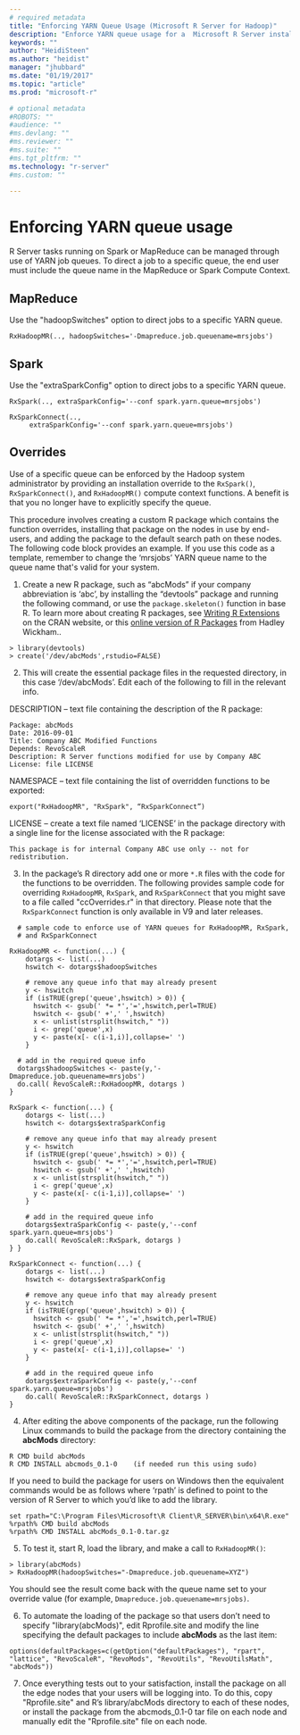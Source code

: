 ```yaml
---
# required metadata
title: "Enforcing YARN Queue Usage (Microsoft R Server for Hadoop)"
description: "Enforce YARN queue usage for a  Microsoft R Server installation on a Hadoop cluster."
keywords: ""
author: "HeidiSteen"
ms.author: "heidist"
manager: "jhubbard"
ms.date: "01/19/2017"
ms.topic: "article"
ms.prod: "microsoft-r"

# optional metadata
#ROBOTS: ""
#audience: ""
#ms.devlang: ""
#ms.reviewer: ""
#ms.suite: ""
#ms.tgt_pltfrm: ""
ms.technology: "r-server"
#ms.custom: ""

---
```

# Enforcing YARN queue usage

R Server tasks running on Spark or MapReduce can be managed through use of YARN job queues. To direct a job to a specific queue, the end user must include the queue name in the MapReduce or Spark Compute Context.

## MapReduce
Use the "hadoopSwitches" option to direct jobs to a specific YARN queue.
````
RxHadoopMR(.., hadoopSwitches='-Dmapreduce.job.queuename=mrsjobs')
````
## Spark
Use the "extraSparkConfig" option to direct jobs to a specific YARN queue.
````
RxSpark(.., extraSparkConfig='--conf spark.yarn.queue=mrsjobs')

RxSparkConnect(..,
     extraSparkConfig='--conf spark.yarn.queue=mrsjobs')
````

## Overrides

Use of a specific queue can be enforced by the Hadoop system administrator by providing an installation override to the `RxSpark()`, `RxSparkConnect()`, and `RxHadoopMR()` compute context functions. A benefit is that you no longer have to explicitly specify the queue.  

This procedure involves creating a custom R package which contains the function overrides, installing that package on the nodes in use by end-users, and adding the package to the default search path on these nodes. The following code block provides an example. If you use this code as a template, remember to change the ‘mrsjobs’ YARN queue name to the queue name that's valid for your system.

1. Create a new R package, such as “abcMods” if your company abbreviation is ‘abc’, by installing the “devtools” package and running the following command, or use the `package.skeleton()` function in base R.  To learn more about creating R packages, see [Writing R Extensions](https://cran.r-project.org/doc/manuals/r-release/R-exts.html) on the CRAN website, or this [online version of R Packages](http://r-pkgs.had.co.nz/) from Hadley Wickham..

  ~~~~
  > library(devtools)
  > create('/dev/abcMods',rstudio=FALSE)
   ~~~~

2. This will create the essential package files in the requested directory, in this case ‘/dev/abcMods’. Edit each of the following to fill in the relevant info.

  DESCRIPTION – text file containing the description of the R package:

  ~~~~
  Package: abcMods
  Date: 2016-09-01
  Title: Company ABC Modified Functions
  Depends: RevoScaleR
  Description: R Server functions modified for use by Company ABC
  License: file LICENSE
  ~~~~

  NAMESPACE – text file containing the list of overridden functions to be exported:

  ~~~~
  export("RxHadoopMR", "RxSpark", “RxSparkConnect”)
  ~~~~

  LICENSE – create a text file named ‘LICENSE’ in the package directory with a single line for the license associated with the R package:

  ~~~~
  This package is for internal Company ABC use only -- not for redistribution.
  ~~~~

3. In the package’s R directory add one or more `*.R` files with the code for the functions to be overridden. The following provides sample code for overriding `RxHadoopMR`, `RxSpark`, and `RxSparkConnect` that you might save to a file called "ccOverrides.r" in that directory. Please note that the `RxSparkConnect` function is only available in V9 and later releases. 

  ~~~~
    # sample code to enforce use of YARN queues for RxHadoopMR, RxSpark,
    # and RxSparkConnect

  RxHadoopMR <- function(...) {
      dotargs <- list(...)
      hswitch <- dotargs$hadoopSwitches

      # remove any queue info that may already present
      y <- hswitch
      if (isTRUE(grep('queue',hswitch) > 0)) {
        hswitch <- gsub(' *= *','=',hswitch,perl=TRUE)
        hswitch <- gsub(' +',' ',hswitch)
        x <- unlist(strsplit(hswitch," "))
        i <- grep('queue',x)
        y <- paste(x[- c(i-1,i)],collapse=' ')
      } 	

    # add in the required queue info
    dotargs$hadoopSwitches <- paste(y,'-Dmapreduce.job.queuename=mrsjobs')
    do.call( RevoScaleR::RxHadoopMR, dotargs )
  }

  RxSpark <- function(...) {
      dotargs <- list(...)
      hswitch <- dotargs$extraSparkConfig

      # remove any queue info that may already present
      y <- hswitch
      if (isTRUE(grep('queue',hswitch) > 0)) {
        hswitch <- gsub(' *= *','=',hswitch,perl=TRUE)
        hswitch <- gsub(' +',' ',hswitch)
        x <- unlist(strsplit(hswitch," "))
        i <- grep('queue',x)
        y <- paste(x[- c(i-1,i)],collapse=' ')
      }

      # add in the required queue info
      dotargs$extraSparkConfig <- paste(y,'--conf spark.yarn.queue=mrsjobs')
      do.call( RevoScaleR::RxSpark, dotargs )
  } }

  RxSparkConnect <- function(...) {
      dotargs <- list(...)
      hswitch <- dotargs$extraSparkConfig

      # remove any queue info that may already present
      y <- hswitch
      if (isTRUE(grep('queue',hswitch) > 0)) {
        hswitch <- gsub(' *= *','=',hswitch,perl=TRUE)
        hswitch <- gsub(' +',' ',hswitch)
        x <- unlist(strsplit(hswitch," "))
        i <- grep('queue',x)
        y <- paste(x[- c(i-1,i)],collapse=' ')
      }

      # add in the required queue info
      dotargs$extraSparkConfig <- paste(y,'--conf spark.yarn.queue=mrsjobs')
      do.call( RevoScaleR::RxSparkConnect, dotargs )
  }
~~~~

4. After editing the above components of the package, run the following Linux commands to build the package from the directory containing the **abcMods** directory:

  ~~~~
  R CMD build abcMods
  R CMD INSTALL abcmods_0.1-0    (if needed run this using sudo)
  ~~~~

  If you need to build the package for users on Windows then the equivalent commands would be as follows where ‘rpath’ is defined to point to the version of R Server to which you’d like to add the library.  

  ~~~~
  set rpath="C:\Program Files\Microsoft\R Client\R_SERVER\bin\x64\R.exe"
  %rpath% CMD build abcMods
  %rpath% CMD INSTALL abcMods_0.1-0.tar.gz
  ~~~~

5. To test it, start R, load the library, and make a call to `RxHadoopMR()`:

  ~~~~
  > library(abcMods)
  > RxHadoopMR(hadoopSwitches="-Dmapreduce.job.queuename=XYZ")
  ~~~~

  You should see the result come back with the queue name set to your override value (for example, `Dmapreduce.job.queuename=mrsjobs)`.

6. To automate the loading of the package so that users don’t need to specify "library(abcMods)", edit Rprofile.site and modify the line specifying the default packages to include **abcMods** as the last item:

  ~~~~
  options(defaultPackages=c(getOption("defaultPackages"), "rpart", "lattice", "RevoScaleR", "RevoMods", "RevoUtils", "RevoUtilsMath", "abcMods"))
  ~~~~

7. Once everything tests out to your satisfaction, install the package on all the edge nodes that your users will be logging into. To do this, copy "Rprofile.site" and R’s library/abcMods directory to each of these nodes, or install the package from the abcmods_0.1-0 tar file on each node and manually edit the "Rprofile.site" file on each node.    
